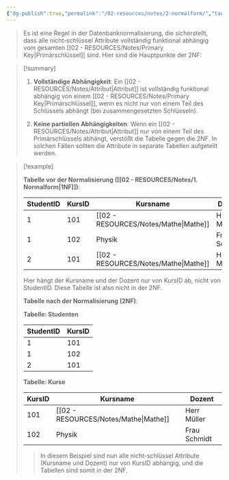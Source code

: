```yaml
---
{"dg-publish":true,"permalink":"/02-resources/notes/2-normalform/","tags":["datenbank","GFN/prüfungsrelevant/AP1/vorbereitung"],"noteIcon":"","updated":"2025-03-06T14:27:45.000+01:00"}
---
```


>Es ist eine Regel in der Datenbanknormalisierung, die sicherstellt, dass alle nicht-schlüssel Attribute vollständig funktional abhängig vom gesamten [[02 - RESOURCES/Notes/Primary Key\|Primärschlüssel]] sind. 
>Hier sind die Hauptpunkte der 2NF:


>[!summary] 
>1. **Vollständige Abhängigkeit**: Ein [[02 - RESOURCES/Notes/Attribut\|Attribut]] ist vollständig funktional abhängig von einem [[02 - RESOURCES/Notes/Primary Key\|Primärschlüssel]], wenn es nicht nur von einem Teil des Schlüssels abhängt (bei zusammengesetzten Schlüsseln).
  >
>  
>2. **Keine partiellen Abhängigkeiten**: Wenn ein [[02 - RESOURCES/Notes/Attribut\|Attribut]] nur von einem Teil des Primärschlüssels abhängt, verstößt die Tabelle gegen die 2NF. In solchen Fällen sollten die Attribute in separate Tabellen aufgeteilt werden.
  

>[!example] 
>
>**Tabelle vor der Normalisierung ([[02 - RESOURCES/Notes/1. Normalform\|1NF]])**:
>
>| StudentID | KursID | Kursname | Dozent       |
>| --------- | ------ | -------- | ------------ |
>| 1         | 101    | [[02 - RESOURCES/Notes/Mathe\|Mathe]]    | Herr Müller  |
>| 1         | 102    | Physik   | Frau Schmidt |
>| 2         | 101    | [[02 - RESOURCES/Notes/Mathe\|Mathe]]    | Herr Müller  |
>
>Hier hängt der Kursname und der Dozent nur von KursID ab, nicht von StudentID. Diese Tabelle ist also nicht in der 2NF.
>
>**Tabelle nach der Normalisierung (2NF)**:
>
>**Tabelle: Studenten**
>
>| StudentID | KursID |
>| --------- | ------ |
>| 1         | 101    |
>| 1         | 102    |
>| 2         | 101    |
>
>**Tabelle: Kurse**
>
>| KursID | Kursname | Dozent       |
>| ------ | -------- | ------------ |
>| 101    | [[02 - RESOURCES/Notes/Mathe\|Mathe]]    | Herr Müller  |
>| 102    | Physik   | Frau Schmidt |
>
>>In diesem Beispiel sind nun alle nicht-schlüssel Attribute (Kursname und Dozent) nur von KursID abhängig, und die Tabellen sind somit in der 2NF.

